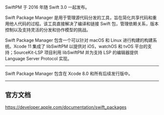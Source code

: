 SwiftPM 于 2016 年随 Swift 3.0 一起发布。

Swift Package Manager 是用于管理源代码分发的工具，旨在简化共享代码和重用他人代码的过程。该工具直接解决了编译和链接 Swift 包，管理依赖关系，版本控制以及支持灵活的分发和协作模型的挑战。

Swift Package Manager 包含一个可以针对 macOS 和 Linux 进行构建的构建系统。Xcode 11 集成了 libSwiftPM 以提供对 iOS，watchOS 和 tvOS 平台的支持；SourceKit-LSP 项目利用 libSwiftPM 并为支持 LSP 的编辑器提供 Language Server Protocol 实现。

---

Swift Package Manager 包含在 Xcode 8.0 和所有后续发行版中。


---

## 官方文档

https://developer.apple.com/documentation/swift_packages

